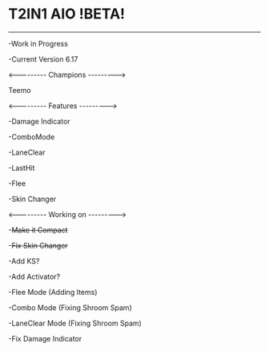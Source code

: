 # T2IN1 AIO !BETA!
___
-Work in Progress

-Current Version 6.17

<---------
Champions
--------->

Teemo

<---------
Features
--------->

-Damage Indicator

-ComboMode

-LaneClear

-LastHit

-Flee

-Skin Changer

<---------
Working on
--------->

-~~Make it Compact~~

-~~Fix Skin Changer~~

-Add KS?

-Add Activator?

-Flee Mode (Adding Items)

-Combo Mode (Fixing Shroom Spam)

-LaneClear Mode (Fixing Shroom Spam)

-Fix Damage Indicator
